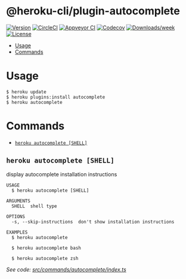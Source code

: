 @heroku-cli/plugin-autocomplete
===============================



[![Version](https://img.shields.io/npm/v/@heroku-cli/plugin-autocomplete.svg)](https://npmjs.org/package/@heroku-cli/plugin-autocomplete)
[![CircleCI](https://circleci.com/gh/heroku/heroku-cli-autocomplete/tree/master.svg?style=shield)](https://circleci.com/gh/heroku/heroku-cli-autocomplete/tree/master)
[![Appveyor CI](https://ci.appveyor.com/api/projects/status/github/heroku/heroku-cli-autocomplete?branch=master&svg=true)](https://ci.appveyor.com/project/heroku/heroku-cli-autocomplete/branch/master)
[![Codecov](https://codecov.io/gh/heroku/heroku-cli-autocomplete/branch/master/graph/badge.svg)](https://codecov.io/gh/heroku/heroku-cli-autocomplete)
[![Downloads/week](https://img.shields.io/npm/dw/@heroku-cli/plugin-autocomplete.svg)](https://npmjs.org/package/@heroku-cli/plugin-autocomplete)
[![License](https://img.shields.io/npm/l/@heroku-cli/plugin-autocomplete.svg)](https://github.com/heroku/heroku-cli-autocomplete/blob/master/package.json)

<!-- toc -->
* [Usage](#usage)
* [Commands](#commands)
<!-- tocstop -->
# Usage
<!-- usage -->
```sh-session
$ heroku update
$ heroku plugins:install autocomplete
$ heroku autocomplete
```
<!-- usagestop -->
# Commands
<!-- commands -->
* [`heroku autocomplete [SHELL]`](#heroku-autocomplete-shell)

## `heroku autocomplete [SHELL]`

display autocomplete installation instructions

```
USAGE
  $ heroku autocomplete [SHELL]

ARGUMENTS
  SHELL  shell type

OPTIONS
  -s, --skip-instructions  don't show installation instructions

EXAMPLES
  $ heroku autocomplete

  $ heroku autocomplete bash

  $ heroku autocomplete zsh
```

_See code: [src/commands/autocomplete/index.ts](https://github.com/heroku/heroku-cli-autocomplete/blob/master/src/commands/autocomplete/index.ts)_
<!-- commandsstop -->
